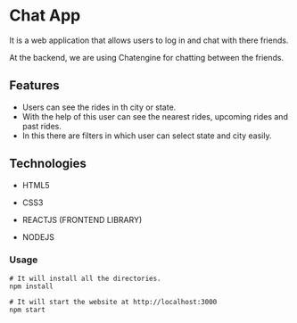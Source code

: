 # Chat App

It is a web application that allows users to log in and chat with there friends.

At the backend, we are using Chatengine for chatting between the friends.

## Features

- Users can see the rides in th city or state.
- With the help of this user can see the nearest rides, upcoming rides and past rides.
- In this there are filters in which user can select state and city easily.

## Technologies

- HTML5

- CSS3

- REACTJS (FRONTEND LIBRARY)

- NODEJS

### Usage

```
# It will install all the directories.
npm install

# It will start the website at http://localhost:3000
npm start 

```
